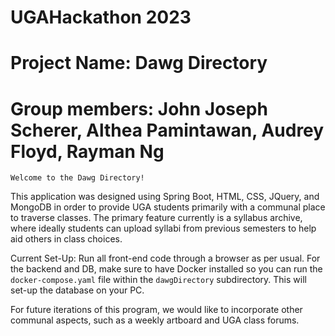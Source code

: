 # UGAHackathon 2023

# Project Name: Dawg Directory

# Group members: John Joseph Scherer, Althea Pamintawan, Audrey Floyd, Rayman Ng

```
Welcome to the Dawg Directory!
```

This application was designed using Spring Boot, HTML, CSS, JQuery, and MongoDB in order to provide UGA students primarily with a communal place to traverse classes. The primary feature currently is a syllabus archive, where ideally students can upload syllabi from previous semesters to help aid others in class choices.

Current Set-Up: Run all front-end code through a browser as per usual. For the backend and DB, make sure to have Docker installed so you can run the `docker-compose.yaml` file within the `dawgDirectory` subdirectory. This will set-up the database on your PC.

For future iterations of this program, we would like to incorporate other communal aspects, such as a weekly artboard and UGA class forums.
